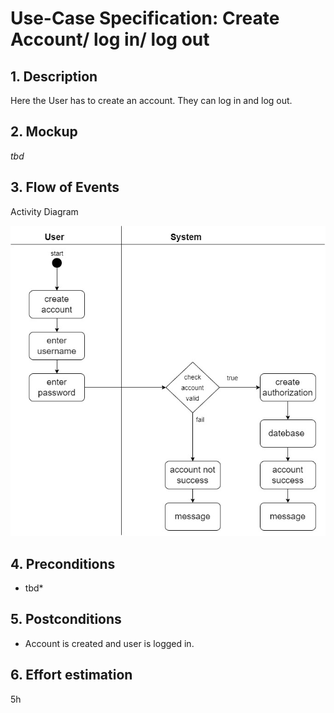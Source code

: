 # Use-Case Specification: Create Account/ log in/ log out

## 1. Description

Here the User has to create an account. They can log in and log out. 

## 2. Mockup

*tbd*

## 3. Flow of Events

Activity Diagram

![CreateAccountActivityDiagram](/docs/use_cases/images/ActivityDiagrams/CreateAccountActivityDiagram.jpg)

## 4. Preconditions

* tbd*

## 5. Postconditions

- Account is created and user is logged in.

## 6. Effort estimation

5h
